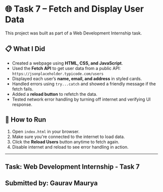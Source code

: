 # 🌐 Task 7 – Fetch and Display User Data

This project was built as part of a Web Development Internship task.

## 📋 What I Did

- Created a  webpage using **HTML, CSS, and JavaScript**.
- Used the **Fetch API** to get user data from a public API:  
  `https://jsonplaceholder.typicode.com/users`
- Displayed each user’s **name, email, and address** in styled cards.
- Handled errors using `try...catch` and showed a friendly message if the fetch fails.
- Added a **reload button** to refetch the data.
- Tested network error handling by turning off internet and verifying UI response.

## 🚀 How to Run

1. Open `index.html` in your browser.
2. Make sure you're connected to the internet to load data.
3. Click the **Reload Users** button anytime to fetch again.
4. Disable internet and reload to see error handling in action.

---

## Task: Web Development Internship - Task 7 
## Submitted by: Gaurav Maurya
